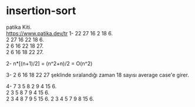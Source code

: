 # insertion-sort
patika Kiti.  
https://www.patika.dev/tr
1- 22 27 16 2 18 6.           
      2 27 16 22 18 6.   
      2 6 16 22 18 27.   
      2 6 16 18 22 27.   

2- n*[(n+1)/2] = (n^2+n)/2 = O(n^2)  

3- 2 6 16 18 22 27 şeklinde sıralandığı zaman 18 sayısı average case'e girer.

4- 7 3 5 8 2 9 4 15 6.  
   2 3 5 8 7 9 4 15 6.  
   2 3 4 8 7 9 5 15 6. 
   2 3 4 5 7 9 8 15 6. 

